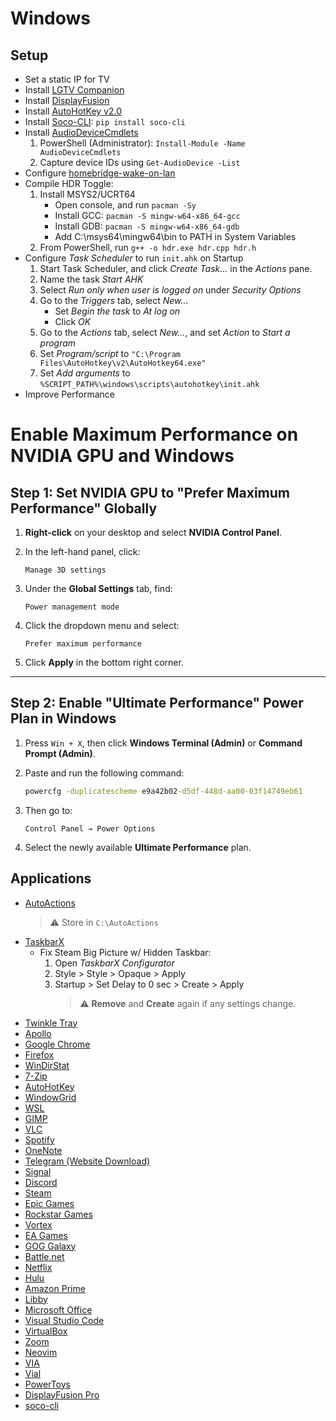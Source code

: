 # Windows

## Setup

* Set a static IP for TV
* Install [LGTV Companion](https://github.com/JPersson77/LGTVCompanion)
* Install [DisplayFusion](https://store.steampowered.com/app/227260/DisplayFusion/)
* Install [AutoHotKey v2.0](https://www.autohotkey.com/)
* Install [Soco-CLI](https://github.com/avantrec/soco-cli): `pip install soco-cli`
* Install [AudioDeviceCmdlets](https://github.com/frgnca/AudioDeviceCmdlets)
   1. PowerShell (Administrator): `Install-Module -Name AudioDeviceCmdlets`
   2. Capture device IDs using `Get-AudioDevice -List`
* Configure [homebridge-wake-on-lan](https://github.com/paulcasavant/homebridge-wake-on-lan)
* Compile HDR Toggle:
   1. Install MSYS2/UCRT64
      * Open console, and run `pacman -Sy`
      * Install GCC: `pacman -S mingw-w64-x86_64-gcc`
      * Install GDB: `pacman -S mingw-w64-x86_64-gdb`
      * Add C:\msys64\mingw64\bin to PATH in System Variables
   2. From PowerShell, run `g++ -o hdr.exe hdr.cpp hdr.h`
* Configure *Task Scheduler* to run `init.ahk` on Startup
    1. Start Task Scheduler, and click *Create Task…* in the *Actions* pane.
    2. Name the task *Start AHK*
    3. Select *Run only when user is logged on* under *Security Options*
    4. Go to the *Triggers* tab, select *New...*
        * Set *Begin the task* to *At log on*
        * Click *OK* 
    5. Go to the *Actions* tab, select *New...*, and set *Action* to *Start a program*
    6. Set *Program/script* to `"C:\Program Files\AutoHotkey\v2\AutoHotkey64.exe"`
    7. Set *Add arguments* to `%SCRIPT_PATH%\windows\scripts\autohotkey\init.ahk`
* Improve Performance

# Enable Maximum Performance on NVIDIA GPU and Windows

## Step 1: Set NVIDIA GPU to "Prefer Maximum Performance" Globally

1. **Right-click** on your desktop and select **NVIDIA Control Panel**.

2. In the left-hand panel, click:
   ```
   Manage 3D settings
   ```

3. Under the **Global Settings** tab, find:
   ```
   Power management mode
   ```

4. Click the dropdown menu and select:
   ```
   Prefer maximum performance
   ```

5. Click **Apply** in the bottom right corner.

---

## Step 2: Enable "Ultimate Performance" Power Plan in Windows

1. Press `Win + X`, then click **Windows Terminal (Admin)** or **Command Prompt (Admin)**.
2. Paste and run the following command:

   ```cmd
   powercfg -duplicatescheme e9a42b02-d5df-448d-aa00-03f14749eb61
   ```

3. Then go to:

   ```
   Control Panel → Power Options
   ```

4. Select the newly available **Ultimate Performance** plan.

## Applications
* [AutoActions](https://github.com/Codectory/AutoActions)
   >⚠️ Store in `C:\AutoActions`
* [TaskbarX](https://apps.microsoft.com/detail/9PCMZ6BXK8GH?hl=en-us&gl=US&ocid=pdpshare)
   * Fix Steam Big Picture w/ Hidden Taskbar:
      1. Open *TaskbarX Configurator*
      2. Style > Style > Opaque > Apply
      3. Startup > Set Delay to 0 sec > Create > Apply
         >⚠️ **Remove** and **Create** again if any settings change.
* [Twinkle Tray](https://github.com/xanderfrangos/twinkle-tray)
* [Apollo](https://github.com/ClassicOldSong/Apollo)
* [Google Chrome](https://www.google.com/chrome/)
* [Firefox](https://www.mozilla.org/firefox/)
* [WinDirStat](https://windirstat.net/)
* [7-Zip](https://www.7-zip.org/)
* [AutoHotKey](https://www.autohotkey.com/)
* [WindowGrid](https://windowgrid.net/)
* [WSL](https://ubuntu.com/wsl)
* [GIMP](https://www.gimp.org/)
* [VLC](https://www.videolan.org/vlc/)
* [Spotify](https://www.spotify.com/)
* [OneNote](https://www.onenote.com/)
* [Telegram (Website Download)](https://desktop.telegram.org/)
* [Signal](https://signal.org/)
* [Discord](https://discord.com/)
* [Steam](https://store.steampowered.com/)
* [Epic Games](https://www.epicgames.com/store/en-US/)
* [Rockstar Games](https://www.rockstargames.com/)
* [Vortex](https://www.nexusmods.com/about/vortex/)
* [EA Games](https://www.ea.com/)
* [GOG Galaxy](https://www.gog.com/galaxy)
* [Battle.net](https://www.battle.net/)
* [Netflix](https://www.netflix.com/)
* [Hulu](https://www.hulu.com/)
* [Amazon Prime](https://www.microsoft.com/store/productId/9P6RC76MSMMJ?ocid=pdpshare)
* [Libby](https://www.overdrive.com/apps/libby/)
* [Microsoft Office](https://www.microsoft.com/en-us/microsoft-365)
* [Visual Studio Code](https://code.visualstudio.com/)
* [VirtualBox](https://www.virtualbox.org/)
* [Zoom](https://zoom.us/)
* [Neovim](https://neovim.io/)
* [VIA](https://caniusevia.com/)
* [Vial](https://get.vial.today/download/)
* [PowerToys](https://learn.microsoft.com/en-us/windows/powertoys/)
* [DisplayFusion Pro](https://www.displayfusion.com/)
* [soco-cli](https://github.com/avantrec/soco-cli)
 